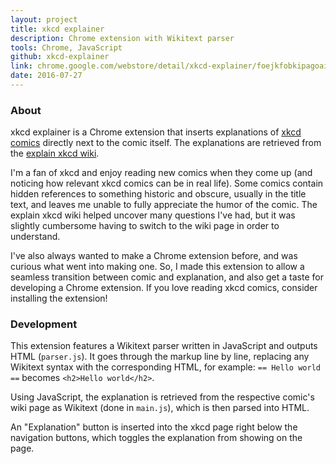 ```yaml
---
layout: project
title: xkcd explainer
description: Chrome extension with Wikitext parser
tools: Chrome, JavaScript
github: xkcd-explainer
link: chrome.google.com/webstore/detail/xkcd-explainer/foejkfobkipagoaicljcokpdbdldfmdn
date: 2016-07-27
---
```


### About

xkcd explainer is a Chrome extension that inserts explanations of [xkcd comics](https://xkcd.com/) directly next to the comic itself. The explanations are retrieved from the [explain xkcd wiki](http://www.explainxkcd.com/).

I'm a fan of xkcd and enjoy reading new comics when they come up (and noticing how relevant xkcd comics can be in real life). Some comics contain hidden references to something historic and obscure, usually in the title text, and leaves me unable to fully appreciate the humor of the comic. The explain xkcd wiki helped uncover many questions I've had, but it was slightly cumbersome having to switch to the wiki page in order to understand.

I've also always wanted to make a Chrome extension before, and was curious what went into making one. So, I made this extension to allow a seamless transition between comic and explanation, and also get a taste for developing a Chrome extension. If you love reading xkcd comics, consider installing the extension!

### Development

This extension features a Wikitext parser written in JavaScript and outputs HTML (`parser.js`). It goes through the markup line by line, replacing any Wikitext syntax with the corresponding HTML, for example: `== Hello world ==` becomes `<h2>Hello world</h2>`.

Using JavaScript, the explanation is retrieved from the respective comic's wiki page as Wikitext (done in `main.js`), which is then parsed into HTML.

An "Explanation" button is inserted into the xkcd page right below the navigation buttons, which toggles the explanation from showing on the page.
